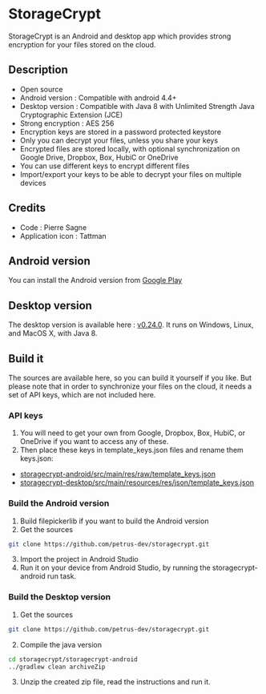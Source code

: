 # StorageCrypt #
StorageCrypt is an Android and desktop app which provides strong encryption for your files stored on the cloud.

## Description ##
  * Open source
  * Android version : Compatible with android 4.4+
  * Desktop version : Compatible with Java 8 with Unlimited Strength Java Cryptographic Extension (JCE)
  * Strong encryption : AES 256
  * Encryption keys are stored in a password protected keystore
  * Only you can decrypt your files, unless you share your keys
  * Encrypted files are stored locally, with optional synchronization on Google Drive, Dropbox, Box, HubiC or OneDrive
  * You can use different keys to encrypt different files
  * Import/export your keys to be able to decrypt your files on multiple devices

## Credits ##
* Code : Pierre Sagne
* Application icon : Tattman

## Android version ##
You can install the Android version from [Google Play](https://play.google.com/store/apps/details?id=fr.petrus.tools.storagecrypt)

## Desktop version ##
The desktop version is available here : [v0.24.0](https://github.com/petrus-dev/storagecrypt/raw/master/storagecrypt-desktop/distributions/StorageCrypt-0.24.0.zip). It runs on Windows, Linux, and MacOS X, with Java 8.

## Build it ##
The sources are available here, so you can build it yourself if you like.
But please note that in order to synchronize your files on the cloud, it needs a set of API keys, which are not included here.

### API keys ###
1. You will need to get your own from Google, Dropbox, Box, HubiC, or OneDrive if you want to access any of these.
2. Then place these keys in template_keys.json files and rename them keys.json:
* [storagecrypt-android/src/main/res/raw/template_keys.json](storagecrypt-android/src/main/res/raw/template_keys.json)
* [storagecrypt-desktop/src/main/resources/res/json/template_keys.json](storagecrypt-desktop/src/main/resources/res/json/template_keys.json)

### Build the Android version ###
1. Build filepickerlib if you want to build the Android version
2. Get the sources
```bash
git clone https://github.com/petrus-dev/storagecrypt.git
```
3. Import the project in Android Studio
4. Run it on your device from Android Studio, by running the storagecrypt-android run task.

### Build the Desktop version ###
1. Get the sources
```bash
git clone https://github.com/petrus-dev/storagecrypt.git
```
2. Compile the java version
```bash
cd storagecrypt/storagecrypt-android
../gradlew clean archiveZip
```
3. Unzip the created zip file, read the instructions and run it.